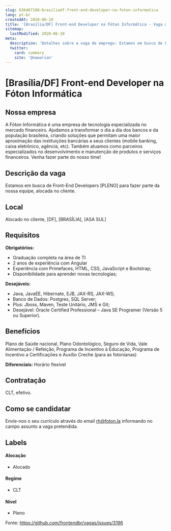 ```yaml
---
slug: 636467198-brasiliadf-front-end-developer-na-foton-informatica
lang: pt-br
createdAt: 2020-06-10
title: '[Brasília/DF] Front-end Developer na Fóton Informática - Vaga de Emprego'
sitemap:
  lastModified: 2020-06-10
meta:
  description: 'Detalhes sobre a vaga de emprego: Estamos em busca de Front-End Developers [PLENO] para fazer parte da nossa equipe, alocada no cliente.'
  twitter:
    card: summary
    site: '@nawarian'
---
```


# [Brasília/DF] Front-end Developer na Fóton Informática

## Nossa empresa
A Fóton Informática é uma empresa de tecnologia especializada no mercado financeiro. Ajudamos a transformar o dia a dia dos bancos e da população brasileira, criando soluções que permitam uma maior aproximação das instituições bancárias a seus clientes (mobile banking, caixa eletrônico, agência, etc). Também atuamos como parceiros especializados no desenvolvimento e manutenção de produtos e serviços financeiros. Venha fazer parte do nosso time!

## Descrição da vaga
Estamos em busca de Front-End Developers [PLENO] para fazer parte da nossa equipe, alocada no cliente. 

## Local
Alocado no cliente, [DF], [BRASÍLIA], [ASA SUL]

## Requisitos

**Obrigatórios:**
- Graduação completa na área de TI
- 2 anos de experiência com Angular
- Experiência com Primefaces, HTML, CSS, JavaScript e Bootstrap;
- Disponibilidade para aprender novas tecnologias;

**Desejáveis:**
- Java, JavaEE, Hibernate, EJB, JAX-RS, JAX-WS;
- Banco de Dados: Postgres, SQL Server;
- Plus: Jboss, Maven, Teste Unitário, JMS e Git;
- Desejável: Oracle Certified Professional – Java SE Programer (Versão 5 ou Superior).

## Benefícios
Plano de Saúde nacional, Plano Odontológico, Seguro de Vida, Vale Alimentação / Refeição, Programa de Incentivo à Educação, Programa de Incentivo a Certificações e Auxílio Creche (para as fotonianas)

**Diferenciais:**
Horário flexível


## Contratação
CLT, efetivo. 

## Como se candidatar
Envie-nos o seu currículo através do email rh@foton.la informando no campo assunto a vaga pretendida. 

## Labels

#### Alocação
- Alocado

#### Regime
- CLT

#### Nível
- Pleno




Fonte: https://github.com/frontendbr/vagas/issues/3196